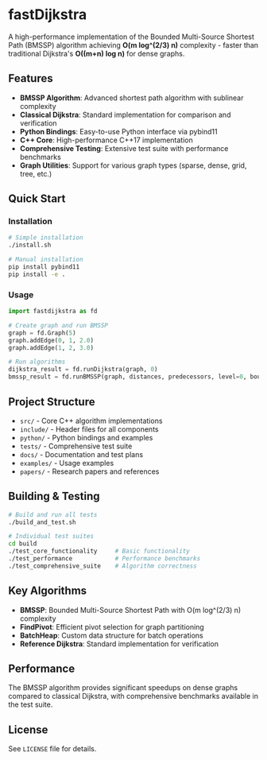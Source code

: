 # fastDijkstra

A high-performance implementation of the Bounded Multi-Source Shortest Path (BMSSP) algorithm achieving **O(m log^(2/3) n)** complexity - faster than traditional Dijkstra's **O((m+n) log n)** for dense graphs.

## Features

- **BMSSP Algorithm**: Advanced shortest path algorithm with sublinear complexity
- **Classical Dijkstra**: Standard implementation for comparison and verification
- **Python Bindings**: Easy-to-use Python interface via pybind11
- **C++ Core**: High-performance C++17 implementation
- **Comprehensive Testing**: Extensive test suite with performance benchmarks
- **Graph Utilities**: Support for various graph types (sparse, dense, grid, tree, etc.)

## Quick Start

### Installation
```bash
# Simple installation
./install.sh

# Manual installation  
pip install pybind11
pip install -e .
```

### Usage
```python
import fastdijkstra as fd

# Create graph and run BMSSP
graph = fd.Graph(5)
graph.addEdge(0, 1, 2.0)
graph.addEdge(1, 2, 3.0)

# Run algorithms
dijkstra_result = fd.runDijkstra(graph, 0)
bmssp_result = fd.runBMSSP(graph, distances, predecessors, level=0, bound=10.0, sources=[0])
```

## Project Structure

- `src/` - Core C++ algorithm implementations
- `include/` - Header files for all components  
- `python/` - Python bindings and examples
- `tests/` - Comprehensive test suite
- `docs/` - Documentation and test plans
- `examples/` - Usage examples
- `papers/` - Research papers and references

## Building & Testing

```bash
# Build and run all tests
./build_and_test.sh

# Individual test suites
cd build
./test_core_functionality     # Basic functionality
./test_performance            # Performance benchmarks  
./test_comprehensive_suite    # Algorithm correctness
```

## Key Algorithms

- **BMSSP**: Bounded Multi-Source Shortest Path with O(m log^(2/3) n) complexity
- **FindPivot**: Efficient pivot selection for graph partitioning
- **BatchHeap**: Custom data structure for batch operations
- **Reference Dijkstra**: Standard implementation for verification

## Performance

The BMSSP algorithm provides significant speedups on dense graphs compared to classical Dijkstra, with comprehensive benchmarks available in the test suite.

## License

See `LICENSE` file for details.
